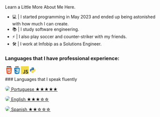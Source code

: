 Learn a Little More About Me Here.

- 💻 | I started programming in May 2023 and ended up being astonished with how much I can create.
- 📚 | I study software engineering.
- ⚡ | I also play soccer and counter-striker with my friends.
- 🛠️ | I work at Infobip as a Solutions Engineer.
    
### Languages that I have professional experience:

<img align="left" alt="HTML5" width="26px" src="https://raw.githubusercontent.com/github/explore/80688e429a7d4ef2fca1e82350fe8e3517d3494d/topics/html/html.png" />
<img align="left" alt="CSS3" width="26px" src="https://raw.githubusercontent.com/github/explore/80688e429a7d4ef2fca1e82350fe8e3517d3494d/topics/css/css.png" />
<img align="left" alt="JavaScript" width="26px" src="https://raw.githubusercontent.com/github/explore/80688e429a7d4ef2fca1e82350fe8e3517d3494d/topics/javascript/javascript.png" />
<img align="left" alt="Python" width="26px" src="https://raw.githubusercontent.com/github/explore/80688e429a7d4ef2fca1e82350fe8e3517d3494d/topics/python/python.png" /></br>
</br>
### Languages that I speak fluently

<p><a href="README.md"><img src="https://raw.githubusercontent.com/hjnilsson/country-flags/master/svg/pt.svg" height="26" style="border-radius:50%;"> Portuguese ★★★★★</a></p>
<p><a href="README_pt.md"><img src="https://raw.githubusercontent.com/hjnilsson/country-flags/master/svg/gb.svg" height="26" style="border-radius:50%;"> English ★★★☆☆</a></p>
<p><a href="README_pt.md"><img src="https://raw.githubusercontent.com/hjnilsson/country-flags/master/svg/es.svg" height="26" style="border-radius:50%;"> Spanish ★★☆☆☆</a></p>
